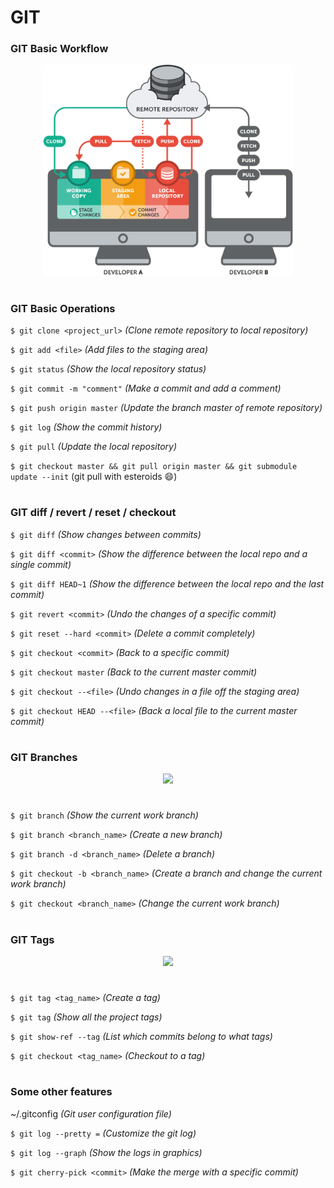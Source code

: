 # GIT

### GIT Basic Workflow

<p align="center"><img src="images/basic-remote-workflow.png" width="400px" ></p>

#

### GIT Basic Operations

```$ git clone <project_url>``` *(Clone remote repository to local repository)*

```$ git add <file>``` *(Add files to the staging area)*

```$ git status``` *(Show the local repository status)*

```$ git commit -m "comment"``` *(Make a commit and add a comment)*

```$ git push origin master``` *(Update the branch master of remote repository)*

```$ git log``` *(Show the commit history)*

```$ git pull``` *(Update the local repository)*

```$ git checkout master && git pull origin master && git submodule update --init``` (git pull with esteroids :smile:)

#

### GIT diff / revert / reset / checkout

```$ git diff``` *(Show changes between commits)*

```$ git diff <commit>``` *(Show the difference between the local repo and a single commit)*

```$ git diff HEAD~1``` *(Show the difference between the local repo and the last commit)*

```$ git revert <commit>``` *(Undo the changes of a specific commit)*

```$ git reset --hard <commit>``` *(Delete a commit completely)*

```$ git checkout <commit>``` *(Back to a specific commit)*

```$ git checkout master``` *(Back to the current master commit)*

```$ git checkout --<file>``` *(Undo changes in a file off the staging area)*

```$ git checkout HEAD --<file>``` *(Back a local file to the current master commit)*

#

### GIT Branches

<p align="center"><img src="images/gitflow.png" width="400px" ></p>

#

```$ git branch``` *(Show the current work branch)*

```$ git branch <branch_name>``` *(Create a new branch)*

```$ git branch -d <branch_name>``` *(Delete a branch)*

```$ git checkout -b <branch_name>``` *(Create a branch and change the current work branch)*

```$ git checkout <branch_name>``` *(Change the current work branch)*

#

### GIT Tags

<p align="center"><img src="images/gittag.png" width="400px" ></p>

#

```$ git tag <tag_name>``` *(Create a tag)*

```$ git tag``` *(Show all the project tags)*

```$ git show-ref --tag``` *(List which commits belong to what tags)*

```$ git checkout <tag_name>``` *(Checkout to a tag)*

#

### Some other features

~/.gitconfig *(Git user configuration file)*

```$ git log --pretty =``` *(Customize the git log)*

```$ git log --graph``` *(Show the logs in graphics)*

```$ git cherry-pick <commit>``` *(Make the merge with a specific commit)*
